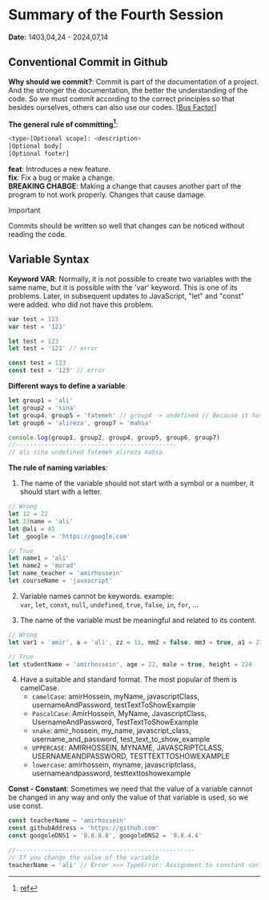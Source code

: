 # Summary of the Fourth Session
**Date:** 1403,04,24 - 2024,07,14

## Conventional Commit in Github
**Why should we commit?**: Commit is part of the documentation of a project. And the stronger the documentation, the better the understanding of the code. So we must commit according to the correct principles so that besides ourselves, others can also use our codes. [[Bus Factor](https://en.wikipedia.org/wiki/Bus_factor)]<br>

**The general rule of committing[^1]**:<br>
```bash
<type>[Optional scope]: <description>
[Optional body]
[Optional footer]
```
**feat**: Introduces a new feature.<br>
**fix**: Fix a bug or make a change.<br>
**BREAKING CHABGE**: Making a change that causes another part of the program to not work properly. Changes that cause damage.<br>

> [!IMPORTANT]
> Commits should be written so well that changes can be noticed without reading the code.

## Variable Syntax

**Keyword VAR**: Normally, it is not possible to create two variables with the same name, but it is possible with the 'var' keyword. This is one of its problems. Later, in subsequent updates to JavaScript, "let" and "const" were added. who did not have this problem.
```js
var test = 123
var test = '123'

let test = 123
let test = '123' // error

const test = 123
const test = '123' // error
```

**Different ways to define a variable**:
```js
let group1 = 'ali'
let group2 = 'sina'
let group4, group5 = 'fatemeh' // group4 -> undefined // Because it has no value
let group6 = 'alireza', group7 = 'mahsa'

console.log(group1, group2, group4, group5, group6, group7)
//---------------------------------------------
// ali sina undefined fatemeh alireza mahsa
```
**The rule of naming variables**:
1. The name of the variable should not start with a symbol or a number, it should start with a letter.<br>
```js
// Wrong
let 12 = 22
let 23name = 'ali'
let @ali = 45
let _google = 'https://google.com'

// True
let name1 = 'ali'
let name2 = 'morad'
let name_teacher = 'amirhossein'
let courseName = 'javascript'
```

2. Variable names cannot be keywords. example:<br>
`var`, `let`, `const`, `null`, `undefined`, `true`, `false`, `in`, `for`, ...<br>

3. The name of the variable must be meaningful and related to its content.<br>
```js
// Wrong
let var1 = 'amir', a = 'ali', zz = 11, mm2 = false, mm3 = true, a1 = 224

// True
let studentName = 'amirhossein', age = 22, male = true, height = 224
```

4. Have a suitable and standard format. The most popular of them is camelCase.<br>
    - `camelCase`: amirHossein, myName, javascriptClass, usernameAndPassword, testTextToShowExample
    - `PascalCase`: AmirHossein, MyName, JavascriptClass, UsernameAndPassword, TestTextToShowExample
    - `snake`: amir_hossein, my_name, javascript_class, username_and_password, test_text_to_show_example
    - `UPPERCASE`: AMIRHOSSEIN, MYNAME, JAVASCRIPTCLASS, USERNAMEANDPASSWORD, TESTTEXTTOSHOWEXAMPLE
    - `lowercase`: amirhossein, myname, javascriptclass, usernameandpassword, testtexttoshowexample

**Const - Constant**: Sometimes we need that the value of a variable cannot be changed in any way and only the value of that variable is used, so we use const.
```js
const teacherName = 'amirhossein'
const githubAddress = 'https://github.com'
const googoleDNS1 = '8.8.8.8', googoleDNS2 = '8.8.4.4'

//--------------------------------------------------
// If you change the value of the variable
teacherName = 'ali' // Error >>> TypeError: Assignment to constant variable.
```

[^1]: [ref](https://www.conventionalcommits.org/en/v1.0.0/)
